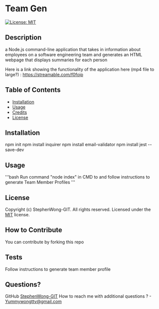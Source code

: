 
  # Team Gen  
  [![License: MIT](https://img.shields.io/badge/License-MIT-blue.svg)](https://opensource.org/licenses/MIT) 
  ## Description
  a Node.js command-line application that takes in information about employees on a software engineering team and generates an HTML webpage that displays summaries for each person
  
  Here is a link showing the functionality of the application here (mp4 file to large?) : https://streamable.com/f0foip
  ## Table of Contents
  - [Installation](#installation)
  - [Usage](#usage)
  - [Credits](#credits)
  - [License](#license)
  ## Installation
  npm init
  npm install inquirer
  npm install email-validator
  npm install jest --save-dev
  
  ## Usage
  '''bash
    Run command "node index" in CMD to and follow instructions to generate Team Member Profiles
  '''
  
  ## License
  Copyright (c) StephenWong-GIT. All rights reserved.
  Licensed under the [MIT](https://opensource.org/licenses/MIT) license. 
  
  ## How to Contribute
  You can contribute by forking this repo
  ## Tests  
  Follow instructions to generate team member profile
  ## Questions?
  GitHub [StephenWong-GIT](https://github.com/StephenWong-GIT)
  How to reach me with additional questions ? - [Yummywongttv@gmail.com](mailto://Yummywongttv@gmail.com)
